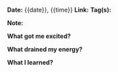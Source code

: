 **Date:** {{date}}, {{time}}
**Link:**
**Tag(s):**

**Note:**







**What got me excited?**





**What drained my energy?**




**What I learned?**

